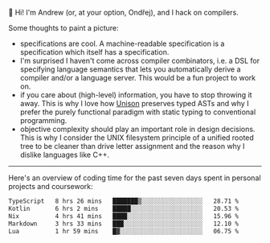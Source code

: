 :wave: Hi! I'm Andrew (or, at your option, Ondřej), and I hack on compilers. 

Some thoughts to paint a picture:
- specifications are cool. A machine-readable specification is a specification which itself has a specification.
- I'm surprised I haven't come across compiler combinators, i.e. a DSL for specifying language semantics that lets you automatically derive a compiler and/or a language server. This would be a fun project to work on.
- if you care about (high-level) information, you have to stop throwing it away. This is why I love how [Unison](https://github.com/unisonweb/unison) preserves typed ASTs and why I prefer the purely functional paradigm with static typing to conventional programming.
- objective complexity should play an important role in design decisions. This is why I consider the UNIX filesystem principle of a unified rooted tree to be cleaner than drive letter assignment and the reason why I dislike languages like C++.

---

Here's an overview of coding time for the past seven days spent in personal projects and coursework:
<!--START_SECTION:waka-->

```txt
TypeScript   8 hrs 26 mins   ███████▒░░░░░░░░░░░░░░░░░   28.71 %
Kotlin       6 hrs 2 mins    █████░░░░░░░░░░░░░░░░░░░░   20.53 %
Nix          4 hrs 41 mins   ████░░░░░░░░░░░░░░░░░░░░░   15.96 %
Markdown     3 hrs 33 mins   ███░░░░░░░░░░░░░░░░░░░░░░   12.10 %
Lua          1 hr 59 mins    █▓░░░░░░░░░░░░░░░░░░░░░░░   06.75 %
```

<!--END_SECTION:waka-->

<!--
**viluon/viluon** is a ✨ _special_ ✨ repository because its `README.md` (this file) appears on your GitHub profile.

Here are some ideas to get you started:

- 🔭 I’m currently working on ...
- 🌱 I’m currently learning ...
- 👯 I’m looking to collaborate on ...
- 🤔 I’m looking for help with ...
- 💬 Ask me about ...
- 📫 How to reach me: ...
- 😄 Pronouns: ...
- ⚡ Fun fact: ...
-->
